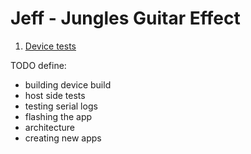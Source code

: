 # Jeff - **J**ungles Guitar **Eff**ect

1. [Device tests](docs/device_tests.md)

TODO define:

* building device build
* host side tests
* testing serial logs
* flashing the app
* architecture
* creating new apps
